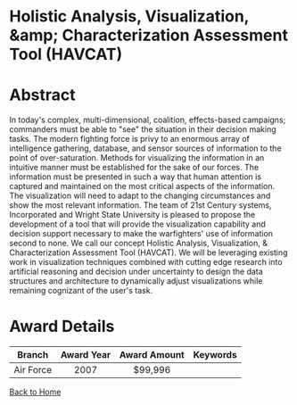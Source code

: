 
Holistic Analysis, Visualization, &amp;amp; Characterization Assessment Tool (HAVCAT)
=====================================================================================

# Abstract


In today&apos;s complex, multi-dimensional, coalition, effects-based campaigns; commanders must be able to &quot;see&quot; the situation in their decision making tasks. The modern fighting force is privy to an enormous array of intelligence gathering, database, and sensor sources of information to the point of over-saturation. Methods for visualizing the information in an intuitive manner must be established for the sake of our forces. The information must be presented in such a way that human attention is captured and maintained on the most critical aspects of the information. The visualization will need to adapt to the changing circumstances and show the most relevant information. The team of 21st Century systems, Incorporated and Wright State University is pleased to propose the development of a tool that will provide the visualization capability and decision support necessary to make the warfighters&apos; use of information second to none.  We call our concept Holistic Analysis, Visualization, &amp; Characterization Assessment Tool (HAVCAT). We will be leveraging existing work in visualization techniques combined with cutting edge research into artificial reasoning and decision under uncertainty to design the data structures and architecture to dynamically adjust visualizations while remaining cognizant of the user&apos;s task.  

# Award Details

|Branch|Award Year|Award Amount|Keywords|
| :---: | :---: | :---: | :---: |
|Air Force|2007|$99,996||
  
  


[Back to Home](https://github.com/chrischow/dod_sbir_awards)